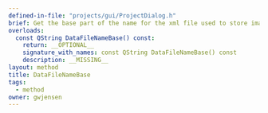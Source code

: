 ```yaml
---
defined-in-file: "projects/gui/ProjectDialog.h"
brief: Get the base part of the name for the xml file used to store image paths taken during a capture.
overloads:
  const QString DataFileNameBase() const:
    return: __OPTIONAL__
    signature_with_names: const QString DataFileNameBase() const
    description: __MISSING__
layout: method
title: DataFileNameBase
tags:
  - method
owner: gwjensen
---
```

